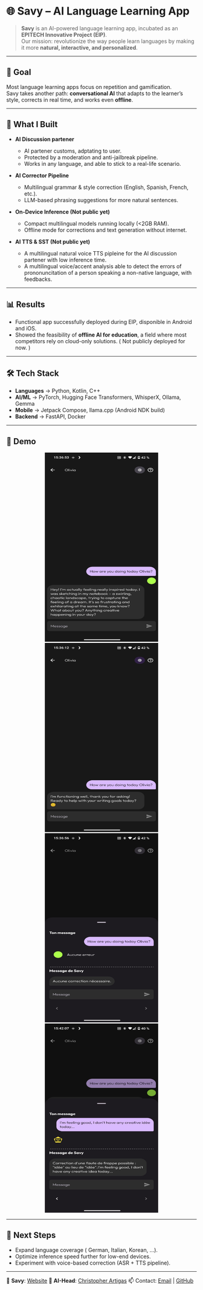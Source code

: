 # 🌐 Savy – AI Language Learning App

> **Savy** is an AI-powered language learning app, incubated as an **EPITECH Innovative Project (EIP)**.  
> Our mission: revolutionize the way people learn languages by making it more **natural, interactive, and personalized**.

---

## 🎯 Goal
Most language learning apps focus on repetition and gamification.  
Savy takes another path: **conversational AI** that adapts to the learner’s style, corrects in real time, and works even **offline**.

---

## 🚀 What I Built

- **AI Discussion partener**
  - AI partener customs, adptating to user.
  - Protected by a moderation and anti-jailbreak pipeline.
  - Works in any language, and able to stick to a real-life scenario.

- **AI Corrector Pipeline**  
  - Multilingual grammar & style correction (English, Spanish, French, etc.).  
  - LLM-based phrasing suggestions for more natural sentences.  

- **On-Device Inference (Not public yet)**
  - Compact multilingual models running locally (<2GB RAM).  
  - Offline mode for corrections and text generation without internet.  

- **AI TTS & SST (Not public yet)**
  - A multilingual natural voice TTS pipleine for the AI discussion partener with low inference time.
  - A multilingual voice/accent analysis able to detect the errors of prononuncitation of a person speaking a non-native language, with feedbacks.

---

## 📊 Results
- Functional app successfully deployed during EIP, disponible in Android and iOS.
- Showed the feasibility of **offline AI for education**, a field where most competitors rely on cloud-only solutions. ( Not publicly deployed for now. )

---

## 🛠️ Tech Stack
- **Languages** → Python, Kotlin, C++
- **AI/ML** → PyTorch, Hugging Face Transformers, WhisperX, Ollama, Gemma
- **Mobile** → Jetpack Compose, llama.cpp (Android NDK build)  
- **Backend** → FastAPI, Docker  

---

## 🎥 Demo

<p align="center">
  <img src="./assets/CloudEcho.jpg" width="300" height="500"/>
  <img src="./assets/LocalEcho.jpg" width="300" height="500"/>
  <img src="./assets/NoCorrection.jpg" width="300" height="500"/>
  <img src="./assets/Correction.jpg" width="300" height="500"/>
</p>

---

## 📌 Next Steps
- Expand language coverage ( German, Italian, Korean, ...).  
- Optimize inference speed further for low-end devices.  
- Experiment with voice-based correction (ASR + TTS pipeline).

---

📲 **Savy**: [Website](https://savy-ai.com/)
👤 **AI-Head**: [Christopher Artigas](https://www.linkedin.com/in/christopher-artigas-fuentes/)
📫 Contact: [Email](mailto:chrisartigas.ai@gmail.com) | [GitHub](https://github.com/ArtigasChristopher)
